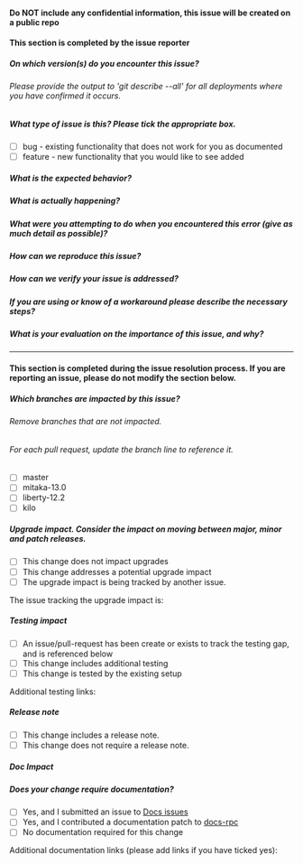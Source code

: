 #### Do NOT include any confidential information, this issue will be created on a public repo
#### This section is completed by the issue reporter
##### On which version(s) do you encounter this issue?
###### Please provide the output to 'git describe --all' for  all deployments where you have confirmed it occurs.

##### What type of issue is this? Please tick the appropriate box.
- [ ] bug - existing functionality that does not work for you as documented
- [ ] feature - new functionality that you would like to see added

##### What is the expected behavior?

##### What is actually happening?

##### What were you attempting to do when you encountered this error (give as much detail as possible)? 

##### How can we reproduce this issue?

##### How can we verify your issue is addressed?

##### If you are using or know of a workaround please describe the necessary steps?

##### What is your evaluation on the importance of this issue, and why?

----------------------------------------------------------------------------------------------------------------------------
#### This section is completed during the issue resolution process. If you are reporting an issue, please do not modify the section below.
##### Which branches are impacted by this issue?
###### Remove branches that are not impacted.
###### For each pull request, update the branch line to reference it.
- [ ] master
- [ ] mitaka-13.0
- [ ] liberty-12.2
- [ ] kilo

##### Upgrade impact. Consider the impact on moving between major, minor and patch releases.
- [ ] This change does not impact upgrades
- [ ] This change addresses a potential upgrade impact
- [ ] The upgrade impact is being tracked by another issue.

The issue tracking the upgrade impact is:

##### Testing impact
- [ ] An issue/pull-request has been create or exists to track the testing gap, and is referenced below
- [ ] This change includes additional testing
- [ ] This change is tested by the existing setup

Additional testing links:

##### Release note
- [ ] This change includes a release note.
- [ ] This change does not require a release note.

##### Doc Impact
##### Does your change require documentation?
- [ ] Yes, and I submitted an issue to [Docs issues](https://github.com/rackerlabs/docs-rpc/issues "Docs issues")
- [ ] Yes, and I contributed a documentation patch to [docs-rpc](https://github.com/rackerlabs/docs-rpc "docs-rpc")
- [ ] No documentation required for this change

Additional documentation links (please add links if you have ticked yes):
